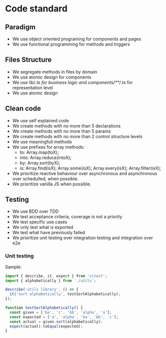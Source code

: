 # Code standard

## Paradigm

- We use object oriented programing for components and pages
- We use functional programming for methods and triggers

## Files Structure

- We segregate methods in files by domain
- We use atomic design for components
- We use lib/_.ts for business logic and components/\*\*/_.ts for representation level
- We use atomic design

## Clean code

- We use self explained code
- We create methods with no more than 5 declarations
- We create methods with no more than 5 params
- We create methods with no more than 2 control structure levels
- We use meaningfull methods
- We use prefixes for array methods:
  - to: Array.map(toX);
  - into: Array.reduce(intoX);
  - by: Array.sort(byX);
  - is: Array.find(isX); Array.some(isX); Array.every(isX); Array.filter(isX);
- We prioritize reactive behaviour over asynchronous and asynchronous over schedulled, when possible.
- We prioritize vanilla JS when possible.

## Testing

- We use BDD over TDD
- We test acceptance criteria, coverage is not a priority
- We test specific use cases
- We only test what is exported
- We test what have previously failed
- We prioritize unit testing over integration testing and integration over e2e

### Unit testing

Sample:

```typescript
import { describe, it, expect } from 'vitest';
import { alphabetically } from './utils';

describe('utils library', () => {
  it('sort alphabetically', testSortAlphabetically);
});

function testSortAlphabetically() {
  const given = ['ba', 'c', 'bb', 'alpha', 'a'];
  const expected = ['a', 'alpha', 'ba', 'bb', 'c'];
  const actual = given.sort(alphabetically);
  expect(actual).toEqual(expected);
}
```
